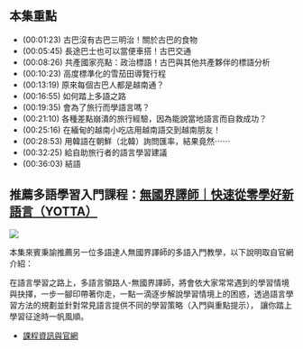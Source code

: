 ---
---


## 本集重點

* (00:01:23) 古巴沒有古巴三明治！關於古巴的食物
* (00:05:45) 長途巴士也可以當便車搭！古巴交通
* (00:08:26) 共產國家亮點：政治標語！古巴與其他共產夥伴的標語分析
* (00:10:23) 高度標準化的雪茄田導覽行程
* (00:13:19) 原來每個古巴人都是越南通？
* (00:16:55) 如何踏上多語之路
* (00:19:35) 會為了旅行而學語言嗎？
* (00:21:10) 各種差點崩潰的旅行經驗，因為能說當地語言而自救成功？
* (00:25:16) 在緬甸的越南小吃店用越南語交到越南朋友！
* (00:28:53) 用韓語在朝鮮（北韓）詢問匯率，結果竟然⋯⋯
* (00:32:25) 給自助旅行者的語言學習建議
* (00:36:03) 結語

## 推薦多語學習入門課程：[無國界譯師｜快速從零學好新語言（YOTTA）](https://www.yottau.com.tw/course/intro/618#intro)

![](https://www.yottau.com.tw/download/f1e503231910be477e759025e308774e.png)

本集來賓秉諭推薦另一位多語達人無國界譯師的多語入門教學，以下說明取自官網介紹：

在語言學習之路上，多語言領路人-無國界譯師，將會依大家常常遇到的學習情境與抉擇，一步一腳印帶著你走，一點一滴逐步解說學習情境上的困惑，透過語言學習方法的規劃並針對常見語言提供不同的學習策略（入門與重點提示）， 讓你踏上學習征途時一帆風順。

* [課程資訊與官網](https://www.yottau.com.tw/course/intro/618#intro)
